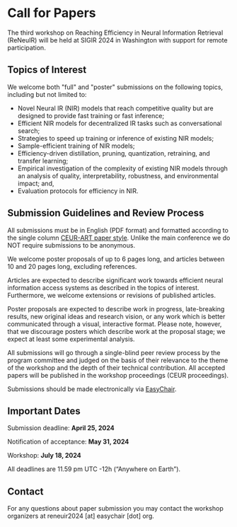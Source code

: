 # Call for Papers

The third workshop on Reaching Efficiency in Neural Information Retrieval (ReNeuIR) will be held at SIGIR 2024 in Washington with support for remote participation.

## Topics of Interest

We welcome both "full" and "poster" submissions on the following topics,
including but not limited to:

* Novel Neural IR (NIR) models that reach competitive quality but are designed to provide fast training or fast inference;
* Efficient NIR models for decentralized IR tasks such as conversational search; 
* Strategies to speed up training or inference of existing NIR models; 
* Sample-efficient training of NIR models; 
* Efficiency-driven distillation, pruning, quantization, retraining, and transfer learning; 
* Empirical investigation of the complexity of existing NIR models through an analysis of quality, interpretability, robustness, and environmental impact; and, 
* Evaluation protocols for efficiency in NIR.


## Submission Guidelines and Review Process

All submissions must be in English (PDF format)  and formatted according to
the single column [CEUR-ART paper style](https://ceurws.wordpress.com/2020/03/31/ceurws-publishes-ceurart-paper-style/).
Unlike the main conference we do NOT require submissions to be anonymous.

We welcome poster proposals of up to 6 pages long, and articles between 10 and 20 pages long, excluding references.

Articles are expected to describe significant work towards efficient neural information access
systems as described in the topics of interest. Furthermore, we welcome extensions or revisions of published articles.

Poster proposals are expected to describe work in progress, late-breaking results, new original ideas
and research vision, or any work which is better communicated through a visual, interactive format.
Please note, however, that we discourage posters which describe work at the proposal stage;
we expect at least some experimental analysis.

All submissions will go through a single-blind peer review process by the program committee
and judged on the basis of their relevance to the theme of the workshop and the depth of
their technical contribution. All accepted papers will be published in the workshop
proceedings (CEUR proceedings).

Submissions should be made electronically via [EasyChair](https://easychair.org/conferences/?conf=reneuir2024).

## Important Dates

Submission deadline: **April 25, 2024**

Notification of acceptance: **May 31, 2024**

Workshop: **July 18, 2024**

All deadlines are 11.59 pm UTC -12h (“Anywhere on Earth”).

## Contact
For any questions about paper submission you may contact the
workshop organizers at reneuir2024 [at] easychair [dot] org.
